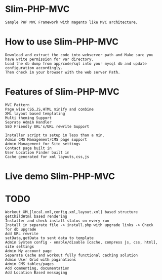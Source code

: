 Slim-PHP-MVC
============

	Sample PHP MVC Framework with magento like MVC architecture.
	
How to use Slim-PHP-MVC
=======================
	Download and extract the code into webserver path and Make sure you have write permission for var directory.
	Load the db dump from app/code/sql into your mysql db and update configuration accordingly. 	
	Then check in your browser with the web server Path.

Features of Slim-PHP-MVC
=======================
	MVC Pattern
	Page wise CSS,JS,HTML minify and combine
	XML layout based templating
	Multi theming Support
	Seprate Admin Handler
	SEO Friendly URL's/URL rewrite Support
	
	Installer script to setup in less than a min.
	Admin CMS Management/CMS page support
	Admin Management for Site settings
	Contact page built in
	User Location Finder built in
	Cache generated for xml layouts,css,js
	
	
Live demo Slim-PHP-MVC
======================
	
	
TODO
====
	Workout XML[local.xml,config.xml,layout.xml] based structure
	getChildHtml based rendering
	Installer and check install status on every run
	Install in separate file -> install.php with upgrade links -> Check for db upgrade 		 
	Add URL rewrite
	setData,getData to sent data to template
	Admin System config - enable/disable [cache, compress js, css, html], site settings
	Admin My account page
	Separate Cache and workout fully functional caching solution
	Admin User Grid with paginations
	Admin CMS tables/pages
	Add commenting, documentation
	Add Location Based messaging